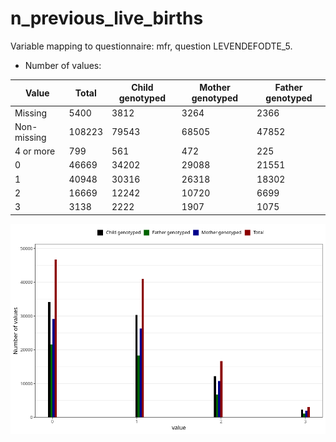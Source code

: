 # n_previous_live_births
Variable mapping to questionnaire: mfr, question LEVENDEFODTE_5.
- Number of values:

| Value | Total | Child genotyped | Mother genotyped | Father genotyped |
| ----- | ----- | --------------- | ---------------- | ---------------- |
| Missing | 5400 | 3812 | 3264 | 2366 |
| Non-missing | 108223 | 79543 | 68505 | 47852 |
| 4 or more | 799 | 561 | 472 |225 |
| 0 | 46669 | 34202 | 29088 | 21551 |
| 1 | 40948 | 30316 | 26318 | 18302 |
| 2 | 16669 | 12242 | 10720 | 6699 |
| 3 | 3138 | 2222 | 1907 | 1075 |



![](n_previous_live_births_n.png)




